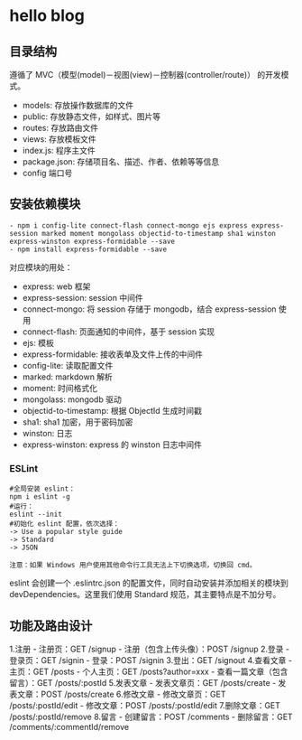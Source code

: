 # hello blog

## 目录结构

遵循了 MVC（模型(model)－视图(view)－控制器(controller/route)） 的开发模式。

- models: 存放操作数据库的文件
- public: 存放静态文件，如样式、图片等
- routes: 存放路由文件
- views: 存放模板文件
- index.js: 程序主文件
- package.json: 存储项目名、描述、作者、依赖等等信息
- config 端口号

## 安装依赖模块

```
- npm i config-lite connect-flash connect-mongo ejs express express-session marked moment mongolass objectid-to-timestamp sha1 winston express-winston express-formidable --save
- npm install express-formidable --save
```

对应模块的用处：

- express: web 框架
- express-session: session 中间件
- connect-mongo: 将 session 存储于 mongodb，结合 express-session 使用
- connect-flash: 页面通知的中间件，基于 session 实现
- ejs: 模板
- express-formidable: 接收表单及文件上传的中间件
- config-lite: 读取配置文件
- marked: markdown 解析
- moment: 时间格式化
- mongolass: mongodb 驱动
- objectid-to-timestamp: 根据 ObjectId 生成时间戳
- sha1: sha1 加密，用于密码加密
- winston: 日志
- express-winston: express 的 winston 日志中间件

### ESLint

```
#全局安装 eslint：
npm i eslint -g
#运行：
eslint --init
#初始化 eslint 配置，依次选择：
-> Use a popular style guide
-> Standard
-> JSON

注意：如果 Windows 用户使用其他命令行工具无法上下切换选项，切换回 cmd。
```

eslint 会创建一个 .eslintrc.json 的配置文件，同时自动安装并添加相关的模块到 devDependencies。这里我们使用 Standard 规范，其主要特点是不加分号。

## 功能及路由设计

1.注册
    - 注册页：GET /signup
    - 注册（包含上传头像）：POST /signup
2.登录
    - 登录页：GET /signin
    - 登录：POST /signin
3.登出：GET /signout
4.查看文章
    - 主页：GET /posts
    - 个人主页：GET /posts?author=xxx
    - 查看一篇文章（包含留言）：GET /posts/:postId
5.发表文章
    - 发表文章页：GET /posts/create
    - 发表文章：POST /posts/create
6.修改文章
    - 修改文章页：GET /posts/:postId/edit
    - 修改文章：POST /posts/:postId/edit
7.删除文章：GET /posts/:postId/remove
8.留言
    - 创建留言：POST /comments
    - 删除留言：GET /comments/:commentId/remove
